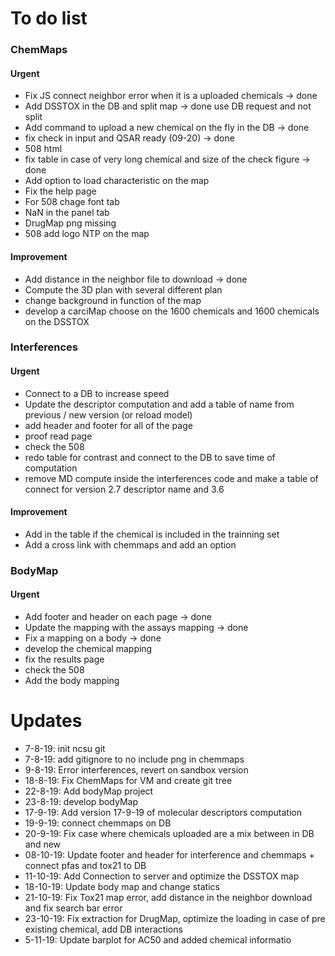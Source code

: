 # To do list
### ChemMaps
#### Urgent 
- Fix JS connect neighbor error when it is a uploaded chemicals -> done
- Add DSSTOX in the DB and split map -> done use DB request and not split
- Add command to upload a new chemical on the fly in the DB -> done
- fix check in input and QSAR ready (09-20) -> done
- 508 html
- fix table in case of very long chemical and size of the check figure -> done
- Add option to load characteristic on the map
- Fix the help page
- For 508 chage font tab
- NaN in the panel tab
- DrugMap png missing
- 508 add logo NTP on the map


#### Improvement
- Add distance in the neighbor file to download -> done
- Compute the 3D plan with several different plan
- change background in function of the map
- develop a carciMap choose on the 1600 chemicals and 1600 chemicals on the DSSTOX 


### Interferences
#### Urgent
- Connect to a DB to increase speed
- Update the descriptor computation and add a table of name from previous / new version (or reload model)
- add header and footer for all of the page
- proof read page
- check the 508
- redo table for contrast and connect to the DB to save time of computation
- remove MD compute inside the interferences code and make a table of connect for version 2.7 descriptor name and 3.6


#### Improvement
- Add in the table if the chemical is included in the trainning set
- Add a cross link with chemmaps and add an option


### BodyMap
#### Urgent
- Add footer and header on each page -> done
- Update the mapping with the assays mapping -> done
- Fix a mapping on a body -> done
- develop the chemical mapping
- fix the results page
- check the 508
- Add the body mapping 


# Updates 
- 7-8-19: init ncsu git
- 7-8-19: add gitignore to no include png in chemmaps
- 9-8-19: Error interferences, revert on sandbox version
- 18-8-19: Fix ChemMaps for VM and create git tree
- 22-8-19: Add bodyMap project
- 23-8-19: develop bodyMap
- 17-9-19: Add version 17-9-19 of molecular descriptors computation
- 19-9-19: connect chemmaps on DB
- 20-9-19: Fix case where chemicals uploaded are a mix between in DB and new
- 08-10-19: Update footer and header for interference and chemmaps + connect pfas and tox21 to DB
- 11-10-19: Add Connection to server and optimize the DSSTOX map
- 18-10-19: Update body map and change statics
- 21-10-19: Fix Tox21 map error, add distance in the neighbor download and fix search bar error
- 23-10-19: Fix extraction for DrugMap, optimize the loading in case of pre existing chemical, add DB interactions 
- 5-11-19: Update barplot for AC50 and added chemical informatio

